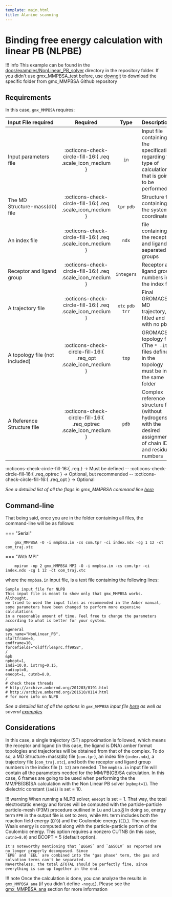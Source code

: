```yaml
---
template: main.html
title: Alanine scanning
---
```



# Binding free energy calculation with linear PB (NLPBE)

!!! info
    This example can be found in the [docs/examples/NonLinear_PB_solver][6] directory in the repository folder. If you didn't 
    use gmx_MMPBSA_test before, use [downgit](https://downgit.github.io/#/home) to download the specific folder from 
    gmx_MMPBSA Github repository


## Requirements

In this case, `gmx_MMPBSA` requires:

| Input File required            | Required |           Type             | Description |
|:-------------------------------|:--------:|:--------------------------:|:-------------------------------------------------------------------------------------------------------------|
| Input parameters file          | :octicons-check-circle-fill-16:{ .req .scale_icon_medium } |           `in`          | Input file containing all the specifications regarding the type of calculation that is going to be performed |
| The MD Structure+mass(db) file | :octicons-check-circle-fill-16:{ .req .scale_icon_medium } |    `tpr` `pdb`    | Structure file containing the system coordinates |
| An index file                  | :octicons-check-circle-fill-16:{ .req .scale_icon_medium } |          `ndx`    | file containing the receptor and ligand in separated groups |
| Receptor and ligand group      | :octicons-check-circle-fill-16:{ .req .scale_icon_medium } |        `integers`       | Receptor and ligand group numbers in the index file |
| A trajectory file              | :octicons-check-circle-fill-16:{ .req .scale_icon_medium } | `xtc` `pdb` `trr` | Final GROMACS MD trajectory, fitted and with no pbc. |
| A topology file (not included) | :octicons-check-circle-fill-16:{ .req_opt .scale_icon_medium }    |           `top`         | GROMACS topology file (The `* .itp` files defined in the topology must be in the same folder |
| A Reference Structure file     | :octicons-check-circle-fill-16:{ .req_optrec .scale_icon_medium } |           `pdb`         | Complex reference structure file (without hydrogens) with the desired assignment of chain ID and residue numbers |
              
:octicons-check-circle-fill-16:{ .req } -> Must be defined -- :octicons-check-circle-fill-16:{ .req_optrec } -> 
Optional, but recommended -- :octicons-check-circle-fill-16:{ .req_opt } -> Optional

_See a detailed list of all the flags in gmx_MMPBSA command line [here][1]_

## Command-line
That being said, once you are in the folder containing all files, the command-line will be as follows:

=== "Serial"

        gmx_MMPBSA -O -i mmpbsa.in -cs com.tpr -ci index.ndx -cg 1 12 -ct com_traj.xtc

=== "With MPI"

        mpirun -np 2 gmx_MMPBSA MPI -O -i mmpbsa.in -cs com.tpr -ci index.ndx -cg 1 12 -ct com_traj.xtc

where the `mmpbsa.in` input file, is a text file containing the following lines:

``` linenums="1"
Sample input file for NLPB
This input file is meant to show only that gmx_MMPBSA works. Althought,
we tried to used the input files as recommended in the Amber manual,
some parameters have been changed to perform more expensive calculations
in a reasonable amount of time. Feel free to change the parameters 
according to what is better for your system.

&general
sys_name="NonLinear_PB",
startframe=5,
endframe=10,
forcefields="oldff/leaprc.ff99SB",
/
&pb
npbopt=1,
indi=10.0, istrng=0.15,                                                     
radiopt=0,                                           
eneopt=1, cutnb=8.0,
/
# check these threads 
# http://archive.ambermd.org/201203/0191.html
# http://archive.ambermd.org/201610/0114.html
# for more info on NLPB
```

_See a detailed list of all the options in `gmx_MMPBSA` input file [here][2] as well as several [examples][3]_

## Considerations
In this case, a single trajectory (ST) approximation is followed, which means the receptor and ligand (in this case, 
the ligand is DNA) amber format topologies and trajectories will be obtained from that of the complex. To do so, a 
MD Structure+mass(db) file (`com.tpr`), an index file (`index.ndx`), a trajectory file (`com_traj.xtc`), and both 
the receptor and ligand group numbers in the index file (`1 12`) are needed. The `mmpbsa.in` input file will contain
all the parameters needed for the MM/PB(GB)SA calculation. In this case, 6 frames are going to be used when 
performing the the MM/PB(GB)SA calculation with the Non Linear PB solver (`npbopt=1`). The dielectric constant 
(`indi`) is set = 10. 

!!! warning
    When running a NLPB solver, `eneopt` is set = 1. That way, the total electrostatic energy and forces will be 
    computed with the particle-particle particle-mesh (P3M) procedure outlined in Lu and Luo.[8] In doing so, 
    energy term `EPB` in the output file is set to zero, while `EEL` term includes both the reaction field 
    energy (`EPB`) and the Coulombic energy (`EEL`). The van der Waals energy is computed along with the 
    particle-particle portion of the Coulombic energy. This option requires a nonzero CUTNB (in this case, `cutnb=8.0`) 
    and BCOPT = 5 (default option).

    It's noteworthy mentioning that `ΔGGAS` and `ΔGSOLV` as reported are no longer properly decomposed. Since 
    `EPB` and `EEL` are combined into the "gas phase" term, the gas and solvation terms can't be separated. 
    Nevertheless, the total ΔTOTAL should be perfectly fine, since everything is sum up together in the end.

!!! note
    Once the calculation is done, you can analyze the results in `gmx_MMPBSA_ana` (if you didn't define `-nogui`). 
    Please see the [gmx_MMPBSA_ana][4] section for more information

  [1]: ../../gmx_MMPBSA_command-line.md#gmx_mmpbsa-command-line
  [2]: ../../input_file.md#the-input-file
  [3]: ../../input_file.md#sample-input-files
  [4]: ../../analyzer.md#gmx_mmpbsa_ana-the-analyzer-tool  
  [5]: ../../input_file.md#general-namelist-variables
  [6]: https://github.com/Valdes-Tresanco-MS/gmx_MMPBSA/tree/master/docs/examples/NonLinear_PB_solver
  [7]: ../gmx_MMPBSA_test.md#gmx_mmpbsa_test-command-line
  [8]: https://aip.scitation.org/doi/10.1063/1.1622376